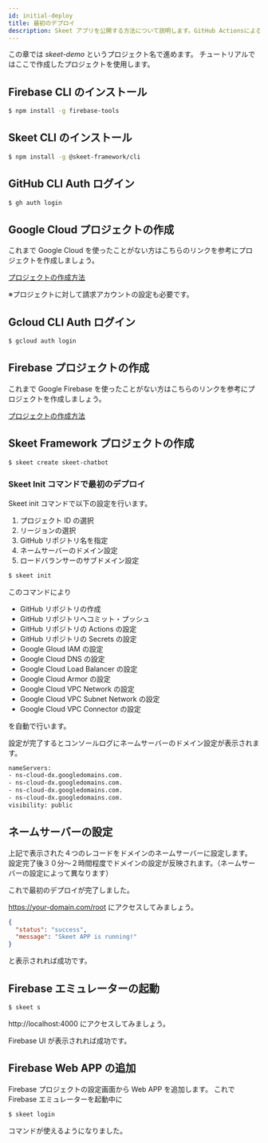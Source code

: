 ```yaml
---
id: initial-deploy
title: 最初のデプロイ
description: Skeet アプリを公開する方法について説明します。GitHub ActionsによるCommit毎のデプロイもワンコマンドで設定できます。
---
```


この章では _skeet-demo_ というプロジェクト名で進めます。
チュートリアルではここで作成したプロジェクトを使用します。

## Firebase CLI のインストール

```bash
$ npm install -g firebase-tools
```

## Skeet CLI のインストール

```bash
$ npm install -g @skeet-framework/cli
```

## GitHub CLI Auth ログイン

```bash
$ gh auth login
```

## Google Cloud プロジェクトの作成

これまで Google Cloud を使ったことがない方はこちらのリンクを参考にプロジェクトを作成しましょう。

[プロジェクトの作成方法](https://cloud.google.com/resource-manager/docs/creating-managing-projects)

※プロジェクトに対して請求アカウントの設定も必要です。

## Gcloud CLI Auth ログイン

```bash
$ gcloud auth login
```

## Firebase プロジェクトの作成

これまで Google Firebase を使ったことがない方はこちらのリンクを参考にプロジェクトを作成しましょう。

[プロジェクトの作成方法](https://firebase.google.com/docs/projects/learn-more?hl=ja)

## Skeet Framework プロジェクトの作成

```bash
$ skeet create skeet-chatbot
```

### Skeet Init コマンドで最初のデプロイ

Skeet init コマンドで以下の設定を行います。

1. プロジェクト ID の選択
1. リージョンの選択
1. GitHub リポジトリ名を指定
1. ネームサーバーのドメイン設定
1. ロードバランサーのサブドメイン設定

```bash
$ skeet init
```

このコマンドにより

- GitHub リポジトリの作成
- GitHub リポジトリへコミット・プッシュ
- GitHub リポジトリの Actions の設定
- GitHub リポジトリの Secrets の設定
- Google Gloud IAM の設定
- Google Cloud DNS の設定
- Google Cloud Load Balancer の設定
- Google Cloud Armor の設定
- Google Cloud VPC Network の設定
- Google Cloud VPC Subnet Network の設定
- Google Cloud VPC Connector の設定

を自動で行います。

設定が完了するとコンソールログにネームサーバーのドメイン設定が表示されます。

```bash
nameServers:
- ns-cloud-dx.googledomains.com.
- ns-cloud-dx.googledomains.com.
- ns-cloud-dx.googledomains.com.
- ns-cloud-dx.googledomains.com.
visibility: public
```

## ネームサーバーの設定

上記で表示された４つのレコードをドメインのネームサーバーに設定します。
設定完了後３０分〜２時間程度でドメインの設定が反映されます。（ネームサーバーの設定によって異なります）

これで最初のデプロイが完了しました。

https://your-domain.com/root にアクセスしてみましょう。

```json
{
  "status": "success",
  "message": "Skeet APP is running!"
}
```

と表示されれば成功です。

## Firebase エミュレーターの起動

```bash
$ skeet s
```

http://localhost:4000 にアクセスしてみましょう。

Firebase UI が表示されれば成功です。

## Firebase Web APP の追加

Firebase プロジェクトの設定画面から Web APP を追加します。
これで Firebase エミュレーターを起動中に

```bash
$ skeet login
```

コマンドが使えるようになりました。
